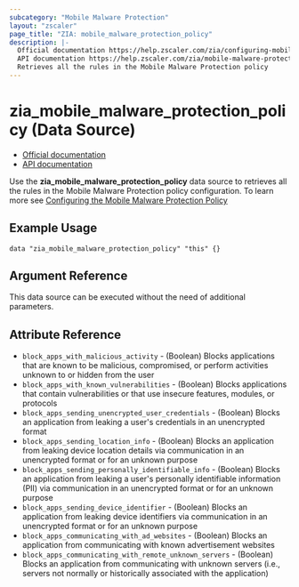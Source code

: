 ```yaml
---
subcategory: "Mobile Malware Protection"
layout: "zscaler"
page_title: "ZIA: mobile_malware_protection_policy"
description: |-
  Official documentation https://help.zscaler.com/zia/configuring-mobile-malware-protection-policy
  API documentation https://help.zscaler.com/zia/mobile-malware-protection-policy#/mobileAdvanceThreatSettings-put
  Retrieves all the rules in the Mobile Malware Protection policy
---
```


# zia_mobile_malware_protection_policy (Data Source)

* [Official documentation](https://help.zscaler.com/zia/configuring-mobile-malware-protection-policy)
* [API documentation](https://help.zscaler.com/zia/mobile-malware-protection-policy#/mobileAdvanceThreatSettings-put)

Use the **zia_mobile_malware_protection_policy** data source to retrieves all the rules in the Mobile Malware Protection policy configuration. To learn more see [Configuring the Mobile Malware Protection Policy](https://help.zscaler.com/zia/configuring-mobile-malware-protection-policy)

## Example Usage

```hcl
data "zia_mobile_malware_protection_policy" "this" {}
```

## Argument Reference

This data source can be executed without the need of additional parameters.

## Attribute Reference

* `block_apps_with_malicious_activity` - (Boolean) Blocks applications that are known to be malicious, compromised, or perform activities unknown to or hidden from the user
* `block_apps_with_known_vulnerabilities` - (Boolean) Blocks applications that contain vulnerabilities or that use insecure features, modules, or protocols
* `block_apps_sending_unencrypted_user_credentials` - (Boolean) Blocks an application from leaking a user's credentials in an unencrypted format
* `block_apps_sending_location_info` - (Boolean) Blocks an application from leaking device location details via communication in an unencrypted format or for an unknown purpose
* `block_apps_sending_personally_identifiable_info` - (Boolean) Blocks an application from leaking a user's personally identifiable information (PII) via communication in an unencrypted format or for an unknown purpose
* `block_apps_sending_device_identifier` - (Boolean) Blocks an application from leaking device identifiers via communication in an unencrypted format or for an unknown purpose
* `block_apps_communicating_with_ad_websites` - (Boolean) Blocks an application from communicating with known advertisement websites
* `block_apps_communicating_with_remote_unknown_servers` - (Boolean) Blocks an application from communicating with unknown servers (i.e., servers not normally or historically associated with the application)
